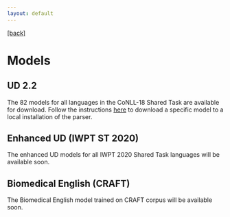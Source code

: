 ```yaml
---
layout: default
---
```


[[back]](index.html)

# Models

## UD 2.2

The 82 models for all languages in the CoNLL-18 Shared Task are available for download. Follow the instructions [here](install.html#download-the-models) to download a specific model to a local installation of the parser.

## Enhanced UD (IWPT ST 2020) <a id="iwpt"></a>

The enhanced UD models for all IWPT 2020 Shared Task languages will be available soon.

## Biomedical English (CRAFT) <a id="craft"></a>

The Biomedical English model trained on CRAFT corpus will be available soon.


